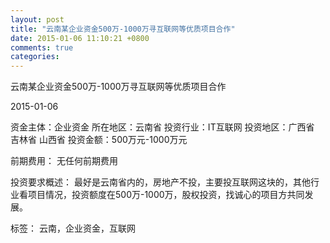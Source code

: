 ```yaml
---
layout: post
title: "云南某企业资金500万-1000万寻互联网等优质项目合作"
date: 2015-01-06 11:10:21 +0800
comments: true
categories: 
---
```

云南某企业资金500万-1000万寻互联网等优质项目合作



2015-01-06

资金主体：企业资金
所在地区：云南省
投资行业：IT互联网
投资地区：广西省 吉林省 山西省
投资金额：500万元-1000万元

前期费用：
无任何前期费用

投资要求概述：
最好是云南省内的，房地产不投，主要投互联网这块的，其他行业看项目情况，投资额度在500万-1000万，股权投资，找诚心的项目方共同发展。

标签：
云南，企业资金，互联网


